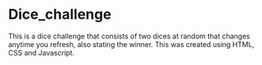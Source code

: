 # Dice_challenge
This is a dice challenge that consists of two dices at random that changes anytime you refresh, also stating the winner. This was created using HTML, CSS and Javascript.
